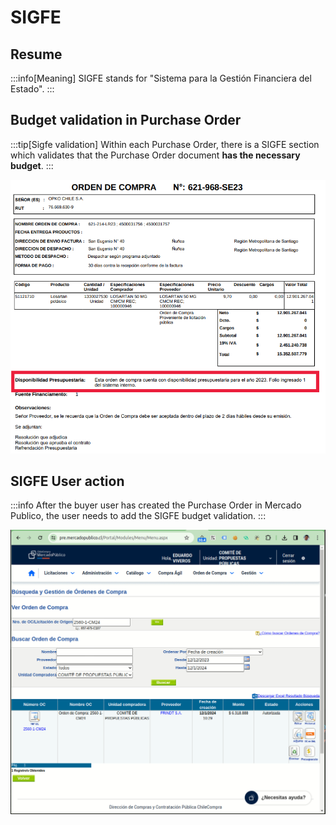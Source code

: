 # SIGFE

## Resume

:::info[Meaning]
SIGFE stands for "Sistema para la Gestión Financiera del Estado".
:::

## Budget validation in Purchase Order

:::tip[Sigfe validation]
Within each Purchase Order, there is a SIGFE section which validates that the Purchase Order document **has the necessary budget**.
:::

![image](/img/2024-01-12_10-19.png)

## SIGFE User action

:::info
After the buyer user has created the Purchase Order in Mercado Publico, the user needs to add the SIGFE budget validation.
:::

![Video](/img/Peek-2024-01-12-10-37.gif)